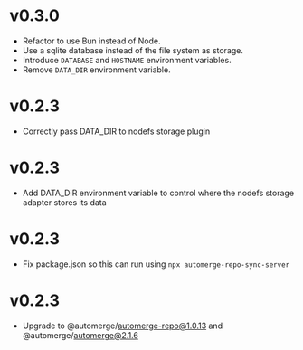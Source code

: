 # v0.3.0

- Refactor to use Bun instead of Node.
- Use a sqlite database instead of the file system as storage.
- Introduce `DATABASE` and `HOSTNAME` environment variables.
- Remove `DATA_DIR` environment variable.

# v0.2.3

- Correctly pass DATA_DIR to nodefs storage plugin

# v0.2.3

- Add DATA_DIR environment variable to control where the nodefs storage adapter
  stores its data

# v0.2.3

- Fix package.json so this can run using `npx automerge-repo-sync-server`

# v0.2.3

- Upgrade to @automerge/automerge-repo@1.0.13 and @automerge/automerge@2.1.6
